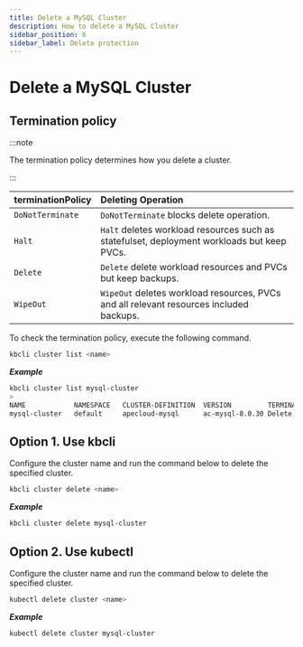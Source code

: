 ```yaml
---
title: Delete a MySQL Cluster
description: How to delete a MySQL Cluster
sidebar_position: 6
sidebar_label: Delete protection
---
```


# Delete a MySQL Cluster

## Termination policy

:::note

The termination policy determines how you delete a cluster.

:::

| **terminationPolicy**  | **Deleting Operation**                    |
|:--                     | :--                                       |
| `DoNotTerminate`       | `DoNotTerminate` blocks delete operation. |
| `Halt`                 | `Halt` deletes workload resources such as statefulset, deployment workloads but keep PVCs. |
| `Delete `              | `Delete` delete workload resources and PVCs but keep backups. |
| `WipeOut`              | `WipeOut` deletes workload resources, PVCs and all relevant resources included backups. |

To check the termination policy, execute the following command.

```bash
kbcli cluster list <name>
```

***Example***

```bash
kbcli cluster list mysql-cluster
>
NAME   	        NAMESPACE	CLUSTER-DEFINITION	VERSION        	TERMINATION-POLICY	STATUS 	CREATED-TIME
mysql-cluster	default  	apecloud-mysql    	ac-mysql-8.0.30	Delete            	Running	Feb 06,2023 18:27 UTC+0800
```

## Option 1. Use kbcli

Configure the cluster name and run the command below to delete the specified cluster.

```bash
kbcli cluster delete <name>
```

***Example***

```bash
kbcli cluster delete mysql-cluster
```

## Option 2. Use kubectl

Configure the cluster name and run the command below to delete the specified cluster.

```bash
kubectl delete cluster <name>
```

***Example***

```bash
kubectl delete cluster mysql-cluster
```
